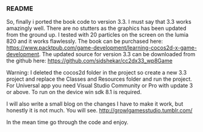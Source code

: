 ### README ###

So, finally i ported the book code to version 3.3. I must say that 3.3 works amazingly well. There are no stutters as the graphics has been updated from the ground up. I tested with 20 particles on the screen on the lumia 820 and it works flawlessly.
The book can be purchased here: https://www.packtpub.com/game-development/learning-cocos2d-x-game-development.
The updated source for version 3.3 can be downloaded from the github here: https://github.com/sidshekar/cc2dx33_wp8Game


Warning: I deleted the cocos2d folder in the project so create a new 3.3 project and replace the Classes and Resources folder and run the project. For Universal app you need Visual Studio Community or Pro with update 3 or above. To run on the device win sdk 8.1 is required.

I will also write a small blog on the changes I have to make it work, but honestly it is not much. You will see. http://growlgamesstudio.tumblr.com/

In the mean time go through the code and enjoy.

